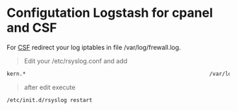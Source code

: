 Configutation Logstash for cpanel and CSF
====

For [CSF] redirect your log iptables in file /var/log/frewall.log.
> Edit your /etc/rsyslog.conf and add 

```sh
kern.*                                                          /var/log/frewall.log
```

> after edit execute

```sh
/etc/init.d/rsyslog restart
```

[csf]:http://configserver.com/cp/csf.html

